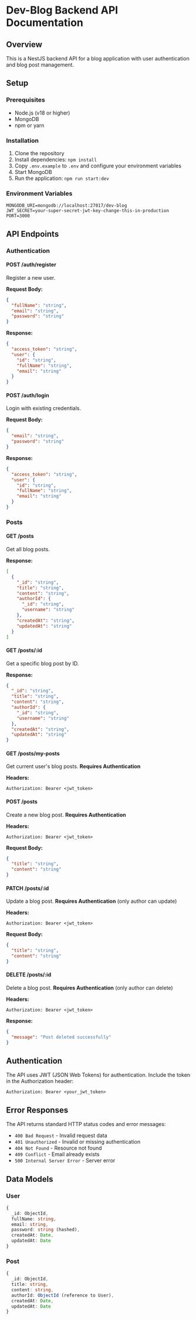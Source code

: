 # Dev-Blog Backend API Documentation

## Overview

This is a NestJS backend API for a blog application with user authentication and blog post management.

## Setup

### Prerequisites

- Node.js (v18 or higher)
- MongoDB
- npm or yarn

### Installation

1. Clone the repository
2. Install dependencies: `npm install`
3. Copy `.env.example` to `.env` and configure your environment variables
4. Start MongoDB
5. Run the application: `npm run start:dev`

### Environment Variables

```env
MONGODB_URI=mongodb://localhost:27017/dev-blog
JWT_SECRET=your-super-secret-jwt-key-change-this-in-production
PORT=3000
```

## API Endpoints

### Authentication

#### POST /auth/register

Register a new user.

**Request Body:**

```json
{
  "fullName": "string",
  "email": "string",
  "password": "string"
}
```

**Response:**

```json
{
  "access_token": "string",
  "user": {
    "id": "string",
    "fullName": "string",
    "email": "string"
  }
}
```

#### POST /auth/login

Login with existing credentials.

**Request Body:**

```json
{
  "email": "string",
  "password": "string"
}
```

**Response:**

```json
{
  "access_token": "string",
  "user": {
    "id": "string",
    "fullName": "string",
    "email": "string"
  }
}
```

### Posts

#### GET /posts

Get all blog posts.

**Response:**

```json
[
  {
    "_id": "string",
    "title": "string",
    "content": "string",
    "authorId": {
      "_id": "string",
      "username": "string"
    },
    "createdAt": "string",
    "updatedAt": "string"
  }
]
```

#### GET /posts/:id

Get a specific blog post by ID.

**Response:**

```json
{
  "_id": "string",
  "title": "string",
  "content": "string",
  "authorId": {
    "_id": "string",
    "username": "string"
  },
  "createdAt": "string",
  "updatedAt": "string"
}
```

#### GET /posts/my-posts

Get current user's blog posts. **Requires Authentication**

**Headers:**

```
Authorization: Bearer <jwt_token>
```

#### POST /posts

Create a new blog post. **Requires Authentication**

**Headers:**

```
Authorization: Bearer <jwt_token>
```

**Request Body:**

```json
{
  "title": "string",
  "content": "string"
}
```

#### PATCH /posts/:id

Update a blog post. **Requires Authentication** (only author can update)

**Headers:**

```
Authorization: Bearer <jwt_token>
```

**Request Body:**

```json
{
  "title": "string",
  "content": "string"
}
```

#### DELETE /posts/:id

Delete a blog post. **Requires Authentication** (only author can delete)

**Headers:**

```
Authorization: Bearer <jwt_token>
```

**Response:**

```json
{
  "message": "Post deleted successfully"
}
```

## Authentication

The API uses JWT (JSON Web Tokens) for authentication. Include the token in the Authorization header:

```
Authorization: Bearer <your_jwt_token>
```

## Error Responses

The API returns standard HTTP status codes and error messages:

- `400 Bad Request` - Invalid request data
- `401 Unauthorized` - Invalid or missing authentication
- `404 Not Found` - Resource not found
- `409 Conflict` - Email already exists
- `500 Internal Server Error` - Server error

## Data Models

### User

```typescript
{
  _id: ObjectId,
  fullName: string,
  email: string,
  password: string (hashed),
  createdAt: Date,
  updatedAt: Date
}
```

### Post

```typescript
{
  _id: ObjectId,
  title: string,
  content: string,
  authorId: ObjectId (reference to User),
  createdAt: Date,
  updatedAt: Date
}
```

